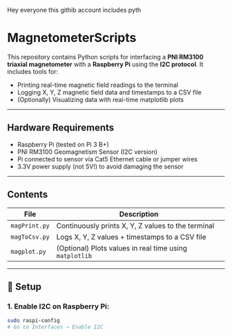 Hey everyone this githib account includes pyth

# MagnetometerScripts

This repository contains Python scripts for interfacing a **PNI RM3100 triaxial magnetometer** with a **Raspberry Pi** using the **I2C protocol**. It includes tools for:

- Printing real-time magnetic field readings to the terminal
- Logging X, Y, Z magnetic field data and timestamps to a CSV file
- (Optionally) Visualizing data with real-time matplotlib plots

---

## Hardware Requirements

- Raspberry Pi (tested on Pi 3 B+)
- PNI RM3100 Geomagnetism Sensor (I2C version)
- Pi connected to sensor via Cat5 Ethernet cable or jumper wires
- 3.3V power supply (not 5V!) to avoid damaging the sensor

---

## Contents

| File | Description |
|------|-------------|
| `magPrint.py` | Continuously prints X, Y, Z values to the terminal |
| `magToCsv.py`   | Logs X, Y, Z values + timestamps to a CSV file |
| `magplot.py`  | (Optional) Plots values in real time using `matplotlib` |

---

## 🔧 Setup

### 1. Enable I2C on Raspberry Pi:
```bash
sudo raspi-config
# Go to Interfaces → Enable I2C

